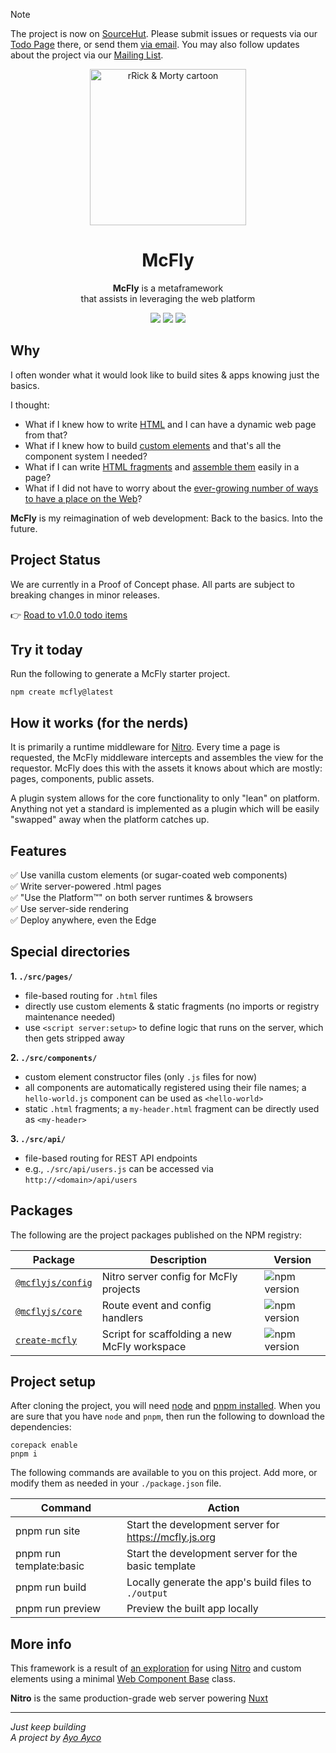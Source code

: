 > [!NOTE]
> The project is now on [SourceHut](https://sr.ht/~ayoayco/mcfly). Please submit issues or requests via our [Todo Page](https://todo.sr.ht/~ayoayco/mcfly) there, or send them [via email](mailto:~ayoayco/mcfly@todo.sr.ht). You may also follow updates about the project via our [Mailing List](https://lists.sr.ht/~ayoayco/mcfly).

<p align="center">
  <img width="250" src="https://git.sr.ht/~ayoayco/mcfly/blob/main/assets/mcfly-logo-sm.png" alt="rRick & Morty cartoon" />
</p>

<h1 align="center">McFly</h1>

<p align="center"><strong>McFly</strong> is a metaframework<br />that assists in leveraging the web platform</p>

<p align="center">
  <img src="https://img.shields.io/badge/from-the_future-blue?style=flat" />
  <img src="https://img.shields.io/badge/status-legit-purple?style=flat" />
  <a href="https://mcfly.js.org/demo" target="_blank"><img src="https://img.shields.io/badge/see-the_demo_↗️-blue?style=flat&colorB=28CF8D" /></a>
</p>

## Why

I often wonder what it would look like to build sites & apps knowing just the basics.

I thought:

- What if I knew how to write [HTML](https://developer.mozilla.org/en-US/docs/Web/HTML) and I can have a dynamic web page from that?
- What if I knew how to build [custom elements](https://developer.mozilla.org/en-US/docs/Web/API/Web_components/Using_custom_elements) and that's all the component system I needed?
- What if I can write [HTML fragments](https://developer.mozilla.org/en-US/docs/Web/API/DocumentFragment) and [assemble them](https://developer.mozilla.org/en-US/docs/Web/API/Web_components/Using_shadow_DOM) easily in a page?
- What if I did not have to worry about the [ever-growing number of ways to have a place on the Web](https://ayos.blog/places-in-the-web/)?

**McFly** is my reimagination of web development: Back to the basics. Into the future.

## Project Status

We are currently in a Proof of Concept phase. All parts are subject to breaking changes in minor releases.

👉 [Road to v1.0.0 todo items](https://todo.sr.ht/~ayoayco/mcfly?search=label%3A%22v1.0.0+milestone%22)

## Try it today

Run the following to generate a McFly starter project.

```
npm create mcfly@latest
```

## How it works (for the nerds)

It is primarily a runtime middleware for [Nitro](https://nitro.build). Every time a page is requested, the McFly middleware intercepts and assembles the view for the requestor. McFly does this with the assets it knows about which are mostly: pages, components, public assets.

A plugin system allows for the core functionality to only "lean" on platform. Anything not yet a standard is implemented as a plugin which will be easily "swapped" away when the platform catches up.

## Features

✅ Use vanilla custom elements (or sugar-coated web components)<br>
✅ Write server-powered .html pages<br>
✅ "Use the Platform™" on both server runtimes & browsers<br>
✅ Use server-side rendering<br>
✅ Deploy anywhere, even the Edge<br>

## Special directories

**1. `./src/pages/`**

- file-based routing for `.html` files
- directly use custom elements & static fragments (no imports or registry maintenance needed)
- use `<script server:setup>` to define logic that runs on the server, which then gets stripped away

**2. `./src/components/`**

- custom element constructor files (only `.js` files for now)
- all components are automatically registered using their file names; a `hello-world.js` component can be used as `<hello-world>`
- static `.html` fragments; a `my-header.html` fragment can be directly used as `<my-header>`

**3. `./src/api/`**

- file-based routing for REST API endpoints
- e.g., `./src/api/users.js` can be accessed via `http://<domain>/api/users`

## Packages

The following are the project packages published on the NPM registry:

| Package                                                | Description                                  | Version                                                          |
| ------------------------------------------------------ | -------------------------------------------- | ---------------------------------------------------------------- |
| [`@mcflyjs/config`](https://ayco.io/n/@mcflyjs/config) | Nitro server config for McFly projects       | ![npm version](https://img.shields.io/npm/v/%40mcflyjs%2Fconfig) |
| [`@mcflyjs/core`](https://ayco.io/n/@mcflyjs/core)     | Route event and config handlers              | ![npm version](https://img.shields.io/npm/v/%40mcflyjs%2Fcore)   |
| [`create-mcfly`](https://ayco.io/n/create-mcfly)       | Script for scaffolding a new McFly workspace | ![npm version](https://img.shields.io/npm/v/create-mcfly)        |

## Project setup

After cloning the project, you will need [node](https://nodejs.org/en/download) and [pnpm installed](https://pnpm.io/installation). When you are sure that you have `node` and `pnpm`, then run the following to download the dependencies:

```
corepack enable
pnpm i
```

The following commands are available to you on this project. Add more, or modify them as needed in your `./package.json` file.

| Command                 | Action                                                |
| ----------------------- | ----------------------------------------------------- |
| pnpm run site           | Start the development server for https://mcfly.js.org |
| pnpm run template:basic | Start the development server for the basic template   |
| pnpm run build          | Locally generate the app's build files to `./output`  |
| pnpm run preview        | Preview the built app locally                         |

## More info

This framework is a result of [an exploration](https://social.ayco.io/@ayo/111195315785886977) for using [Nitro](https://nitro.build) and custom elements using a minimal [Web Component Base](https://WebComponent.io) class.

**Nitro** is the same production-grade web server powering [Nuxt](https://nuxt.com/)

---

_Just keep building_<br />
_A project by [Ayo Ayco](https://ayco.io)_
